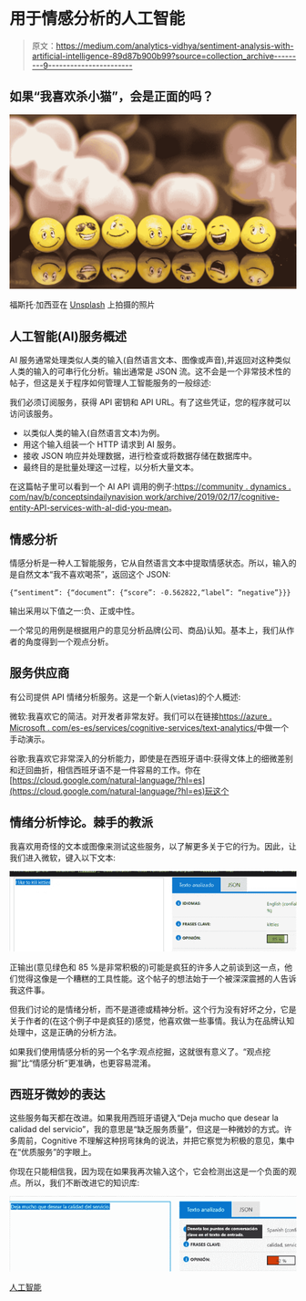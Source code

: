 # 用于情感分析的人工智能

> 原文：<https://medium.com/analytics-vidhya/sentiment-analysis-with-artificial-intelligence-89d87b900b99?source=collection_archive---------9----------------------->

## 如果“我喜欢杀小猫”，会是正面的吗？

![](img/01b98db9e4d11b9c301172270efac8fd.png)

福斯托·加西亚在 [Unsplash](https://unsplash.com?utm_source=medium&utm_medium=referral) 上拍摄的照片

## 人工智能(AI)服务概述

AI 服务通常处理类似人类的输入(自然语言文本、图像或声音),并返回对这种类似人类的输入的可串行化分析。输出通常是 JSON 流。这不会是一个非常技术性的帖子，但这是关于程序如何管理人工智能服务的一般综述:

我们必须订阅服务，获得 API 密钥和 API URL。有了这些凭证，您的程序就可以访问该服务。

*   以类似人类的输入(自然语言文本)为例。
*   用这个输入组装一个 HTTP 请求到 AI 服务。
*   接收 JSON 响应并处理数据，进行检查或将数据存储在数据库中。
*   最终目的是批量处理这一过程，以分析大量文本。

在这篇帖子里可以看到一个 AI API 调用的例子:[https://community . dynamics . com/nav/b/conceptsindailynavision work/archive/2019/02/17/cognitive-entity-API-services-with-al-did-you-mean](https://community.dynamics.com/nav/b/conceptsindailynavisionwork/archive/2019/02/17/cognitive-entity-api-services-with-al-did-you-mean)。

## 情感分析

情感分析是一种人工智能服务，它从自然语言文本中提取情感状态。所以，输入的是自然文本“我不喜欢喝茶”，返回这个 JSON:

```
{“sentiment”: {“document”: {“score”: -0.562822,“label”: “negative”}}}
```

输出采用以下值之一:负、正或中性。

一个常见的用例是根据用户的意见分析品牌(公司、商品)认知。基本上，我们从作者的角度得到一个观点分析。

## 服务供应商

有公司提供 API 情绪分析服务。这是一个新人(vietas)的个人概述:

微软:我喜欢它的简洁。对开发者非常友好。我们可以在链接[https://azure . Microsoft . com/es-es/services/cognitive-services/text-analytics/](https://azure.microsoft.com/es-es/services/cognitive-services/text-analytics/)中做一个手动演示。

谷歌:我喜欢它非常深入的分析能力，即使是在西班牙语中:获得文体上的细微差别和迂回曲折，相信西班牙语不是一件容易的工作。你在[https://cloud.google.com/natural-language/?hl=es](https://cloud.google.com/natural-language/?hl=es)玩这个

## 情绪分析悖论。棘手的教派

我喜欢用奇怪的文本或图像来测试这些服务，以了解更多关于它的行为。因此，让我们进入微软，键入以下文本:

![](img/52fdd3c973ce873b2fa672ed70169438.png)

正输出(意见绿色和 85 %是非常积极的)可能是疯狂的许多人之前谈到这一点，他们觉得这像是一个糟糕的工具性能。这个帖子的想法始于一个被深深震撼的人告诉我这件事。

但我们讨论的是情绪分析，而不是道德或精神分析。这个行为没有好坏之分，它是关于作者的(在这个例子中是疯狂的)感觉，他喜欢做一些事情。我认为在品牌认知处理中，这是正确的分析方法。

如果我们使用情感分析的另一个名字:观点挖掘，这就很有意义了。“观点挖掘”比“情感分析”更准确，也更容易混淆。

## 西班牙微妙的表达

这些服务每天都在改进。如果我用西班牙语键入“Deja mucho que desear la calidad del servicio”，我的意思是“缺乏服务质量”，但这是一种微妙的方式。许多周前，Cognitive 不理解这种拐弯抹角的说法，并把它察觉为积极的意见，集中在“优质服务”的字眼上。

你现在只能相信我，因为现在如果我再次输入这个，它会检测出这是一个负面的观点。所以，我们不断改进它的知识库:

![](img/4052b2abcf8d5c2a6cff74391cedfafc.png)

[人工智能](https://community.dynamics.com/nav/b/conceptsindailynavisionwork/archive/tags/Artificial+Intelligence)